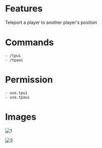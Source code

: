 # Features 
Teleport a player to another player's position 

# Commands 
```
- /tpui 
- /tpaui
```

# Permission
```
- use.tpui 
- use.tpaui
```
# Images 
![1](https://github.com/Thanakon9945/TeleportUI/blob/master/images/1.jpg) 

![2](https://github.com/Thanakon9945/TeleportUI/blob/master/images/2.jpg)
